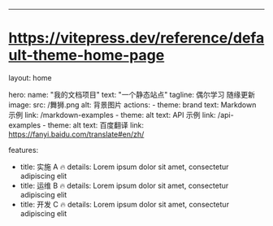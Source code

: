 ---

# https://vitepress.dev/reference/default-theme-home-page

layout: home

hero:
  name: "我的文档项目"
  text: "一个静态站点"
  tagline: 偶尔学习 随缘更新
  image:
      src: /舞狮.png
      alt: 背景图片
  actions:
    - theme: brand
      text: Markdown 示例
      link: /markdown-examples
    - theme: alt
      text: API 示例
      link: /api-examples
    - theme: alt
      text: 百度翻译
      link: https://fanyi.baidu.com/translate#en/zh/

features:

- 
  title: 实施 A 🔥
  details: Lorem ipsum dolor sit amet, consectetur adipiscing elit
- title: 运维 B 🔥
  details: Lorem ipsum dolor sit amet, consectetur adipiscing elit
- title: 开发 C 🔥
  details: Lorem ipsum dolor sit amet, consectetur adipiscing elit

